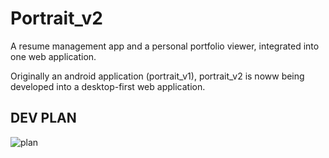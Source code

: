 # Portrait_v2
A resume management app and a personal portfolio viewer, integrated into one web application.

Originally an android application (portrait_v1), portrait_v2 is noww being developed into a desktop-first web application.
## DEV PLAN
![plan](https://user-images.githubusercontent.com/63243156/213923735-4ffdc267-9d86-4ba3-90ee-5e0602dbcf27.jpg)
